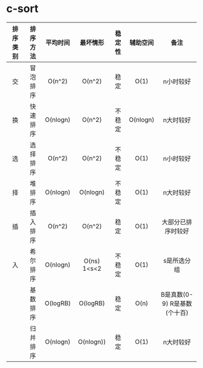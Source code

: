 # c-sort


| 排序类别 | 排序方法 | 平均时间 | 最坏情形 | 稳定性 | 辅助空间 | 备注 |
| :------: | :------: | :------: | :------: | :-----:| :------: | :--: |
| 交 | 冒泡排序 | O(n^2) | O(n^2) | 稳定| O(1) | n小时较好 |
| 换 | 快速排序 | O(nlogn) | O(n^2) | 不稳定| O(nlogn) | n大时较好 |
| 选 | 选择排序 | O(n^2) | O(n^2) | 不稳定| O(1) | n小时较好 |
| 择 | 堆排序 | O(nlogn) | O(nlogn) | 不稳定| O(1) | n大时较好 |
| 插 | 插入排序 | O(n^2) | O(n^2) | 稳定| O(1) | 大部分已排序时较好 |
| 入 | 希尔排序 | O(nlogn) | O(ns) 1<s<2 | 不稳定| O(1) | s是所选分组 |
|    | 基数排序 | O(logRB) | O(logRB) | 稳定| O(n) | B是真数(0-9) R是基数(个十百) |
|    | 归并排序 | O(nlogn) | O(nlogn)) | 稳定| O(1) | n大时较好 |
